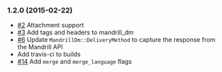 ### 1.2.0 (2015-02-22)

 - [#2](https://github.com/jlberglund/mandrill_dm/pull/2) Attachment support
 - [#3](https://github.com/jlberglund/mandrill_dm/pull/3) Add tags and headers to mandrill_dm
 - [#6](https://github.com/jlberglund/mandrill_dm/pull/6) Update `MandrillDm::DeliveryMethod` to capture the response from the Mandrill API
 - Add travis-ci to builds
 - [#14](https://github.com/jlberglund/mandrill_dm/pull/14) Add `merge` and `merge_language` flags
